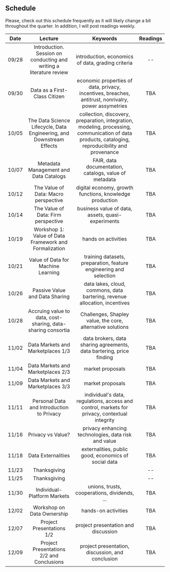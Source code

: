## Schedule

Please, check out this schedule frequently as it will likely change a bit throughout the quarter. In addition, I will post readings weekly.

|  Date |  Lecture |  Keywords  |  Readings |
|:----:|:----:|:------:|:----:|
| 09/28 | Introduction. Session on conducting and writing a literature review |  introduction, economics of data, grading criteria | -- |
| 09/30 | Data as a First-Class Citizen | economic properties of data, privacy, incentives, breaches, antitrust, nonrivalry, power assymetries | TBA |
| 10/05 | The Data Science Lifecycle, Data Engineering, and Downstream Effects | collection, discovery, preparation, integration, modeling, processing, communication of data products, cataloging, reproducibility and provenance | TBA |
| 10/07 | Metadata Management and Data Catalogs | FAIR, data documentation, catalogs, value of metadata | TBA |
| 10/12 | The Value of Data: Macro perspective | digital economy, growth functions, knowledge production | TBA |
| 10/14 | The Value of Data: Firm perspective | business value of data, assets, quasi-experiments | TBA |
| 10/19 | Workshop 1: Value of Data Framework and Formalization | hands on activities | TBA |
| 10/21 | Value of Data for Machine Learning | training datasets, preparation, feature engineering and selection | TBA |
| 10/26 | Passive Value and Data Sharing | data lakes, cloud, commons, data bartering, revenue allocation, incentives | TBA |
| 10/28 | Accruing value to data, cost-sharing, data-sharing consortia  | Challenges, Shapley value, the core, alternative solutions | TBA |
| 11/02 | Data Markets and Marketplaces 1/3 | data brokers, data sharing agreements, data bartering, price finding | TBA |
| 11/04 | Data Markets and Marketplaces 2/3 | market proposals | TBA |
| 11/09 | Data Markets and Marketplaces 3/3 | market proposals | TBA |
| 11/11 | Personal Data and Introduction to Privacy | individual's data, regulations, access and control, markets for privacy, contextual integrity | TBA |
| 11/16 | Privacy vs Value? | privacy enhancing technologies, data risk and value | TBA |
| 11/18 | Data Externalities | externalities, public good, economics of social data | TBA |
| 11/23 | Thanksgiving |  | -- |
| 11/25 | Thanksgiving |  | -- |
| 11/30 | Individual-Platform Markets | unions, trusts, cooperations, dividends, ... | TBA |
| 12/02 | Workshop on Data Ownership | hands-on activities | TBA |
| 12/07 | Project Presentations 1/2 | project presentation and discussion | TBA |
| 12/09 | Project Presentations 2/2 and Conclusions | project presentation, discussion, and conclusion | TBA |
